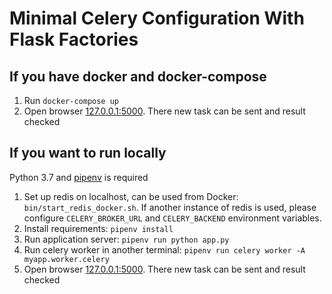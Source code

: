 # Minimal Celery Configuration With Flask Factories #

## If you have docker and docker-compose

1. Run `docker-compose up`
1. Open browser [127.0.0.1:5000](http://127.0.0.1:5000/). There new task can be sent and result checked

## If you want to run locally

Python 3.7 and [pipenv](https://pipenv.pypa.io/en/latest/) is required

1. Set up redis on localhost, can be used from Docker: ```bin/start_redis_docker.sh```. If another instance of redis is used, please configure `CELERY_BROKER_URL` and `CELERY_BACKEND` environment variables.
1. Install requirements: ```pipenv install```
1. Run application server: ```pipenv run python app.py```
1. Run celery worker in another terminal: ```pipenv run celery worker -A myapp.worker.celery```
1. Open browser [127.0.0.1:5000](http://127.0.0.1:5000/). There new task can be sent and result checked

